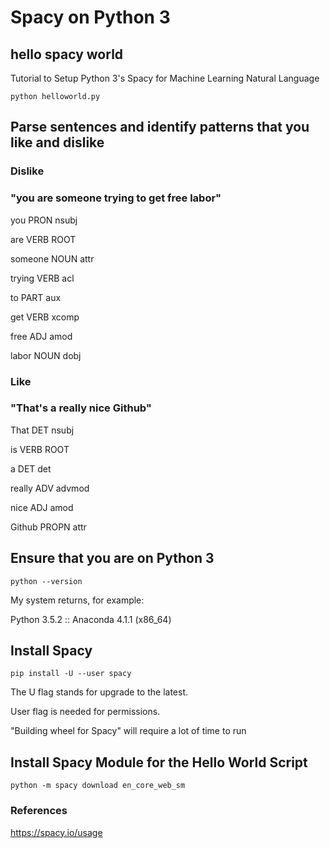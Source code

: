 # Spacy on Python 3
## hello spacy world

Tutorial to Setup Python 3's Spacy for Machine Learning Natural Language

```python helloworld.py```

## Parse sentences and identify patterns that you like and dislike

### Dislike

### "you are someone trying to get free labor"

you PRON nsubj

are VERB ROOT

someone NOUN attr

trying VERB acl

to PART aux

get VERB xcomp

free ADJ amod

labor NOUN dobj

### Like

### "That's a really nice Github"

That DET nsubj

is VERB ROOT

a DET det

really ADV advmod

nice ADJ amod

Github PROPN attr

## Ensure that you are on Python 3

```python --version```

My system returns, for example:

Python 3.5.2 :: Anaconda 4.1.1 (x86_64)

## Install Spacy

```pip install -U --user spacy```

The U flag stands for upgrade to the latest.

User flag is needed for permissions.

"Building wheel for Spacy" will require a lot of time to run

## Install Spacy Module for the Hello World Script

```python -m spacy download en_core_web_sm```

### References

https://spacy.io/usage
